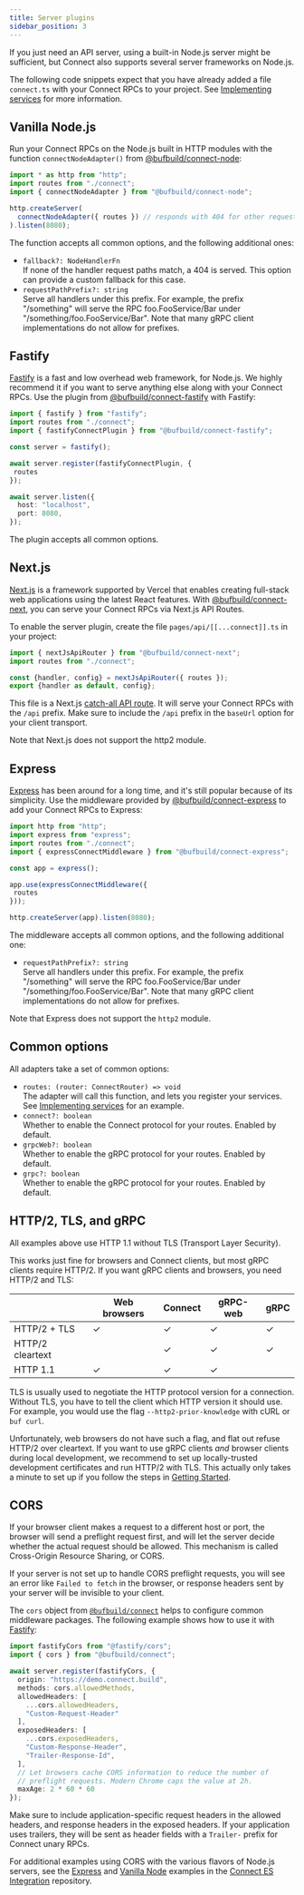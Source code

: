 ```yaml
---
title: Server plugins
sidebar_position: 3
---
```


If you just need an API server, using a built-in Node.js server might be
sufficient, but Connect also supports several server frameworks on Node.js.

The following code snippets expect that you have already added a file `connect.ts` with your Connect RPCs to your
project. See [Implementing services](./implementing-services.md) for more information.


## Vanilla Node.js

Run your Connect RPCs on the Node.js built in HTTP modules with the function
`connectNodeAdapter()` from [@bufbuild/connect-node](https://www.npmjs.com/package/@bufbuild/connect-node):

```ts
import * as http from "http";
import routes from "./connect";
import { connectNodeAdapter } from "@bufbuild/connect-node";

http.createServer(
  connectNodeAdapter({ routes }) // responds with 404 for other requests
).listen(8080);
```

The function accepts all common options, and the following additional
ones:

- `fallback?: NodeHandlerFn`<br/>
  If none of the handler request paths match, a 404 is served. This option
  can provide a custom fallback for this case.
- `requestPathPrefix?: string`<br/>
  Serve all handlers under this prefix. For example, the prefix "/something"
  will serve the RPC foo.FooService/Bar under "/something/foo.FooService/Bar".
  Note that many gRPC client implementations do not allow for prefixes.


## Fastify

[Fastify](https://www.fastify.io/) is a fast and low overhead web framework,
for Node.js. We highly recommend it if you want to serve anything else along
with your Connect RPCs. Use the plugin from [@bufbuild/connect-fastify](https://www.npmjs.com/package/@bufbuild/connect-fastify)
with Fastify:

```ts
import { fastify } from "fastify";
import routes from "./connect";
import { fastifyConnectPlugin } from "@bufbuild/connect-fastify";

const server = fastify();

await server.register(fastifyConnectPlugin, {
 routes
});

await server.listen({
  host: "localhost",
  port: 8080,
});
```

The plugin accepts all common options.

## Next.js

[Next.js](https://nextjs.org/) is a framework supported by Vercel that enables creating full-stack web applications
using the latest React features. With [@bufbuild/connect-next](https://www.npmjs.com/package/@bufbuild/connect-next),
you can serve your Connect RPCs via Next.js API Routes.

To enable the server plugin, create the file `pages/api/[[...connect]].ts` in your project:

```ts
import { nextJsApiRouter } from "@bufbuild/connect-next";
import routes from "./connect";

const {handler, config} = nextJsApiRouter({ routes });
export {handler as default, config};
```

This file is a Next.js [catch-all API route](https://nextjs.org/docs/routing/dynamic-routes#catch-all-routes). It will
serve your Connect RPCs with the `/api` prefix. Make sure to include the `/api` prefix in the `baseUrl` option for
your client transport.

Note that Next.js does not support the http2 module.

## Express

[Express](https://expressjs.com/) has been around for a long time, and it's still
popular because of its simplicity. Use the middleware provided by [@bufbuild/connect-express](https://www.npmjs.com/package/@bufbuild/connect-express)
to add your Connect RPCs to Express:

```ts
import http from "http";
import express from "express";
import routes from "./connect";
import { expressConnectMiddleware } from "@bufbuild/connect-express";

const app = express();

app.use(expressConnectMiddleware({
 routes
}));

http.createServer(app).listen(8080);
```

The middleware accepts all common options, and the following additional
one:

- `requestPathPrefix?: string`<br/>
Serve all handlers under this prefix. For example, the prefix "/something"
will serve the RPC foo.FooService/Bar under "/something/foo.FooService/Bar".
Note that many gRPC client implementations do not allow for prefixes.


Note that Express does not support the `http2` module.


## Common options

All adapters take a set of common options:

- `routes: (router: ConnectRouter) => void`<br/>
  The adapter will call this function, and lets you register your services.<br/>
  See [Implementing services](./implementing-services.md) for an example.
- `connect?: boolean`<br/>
  Whether to enable the Connect protocol for your routes. Enabled by default.
- `grpcWeb?: boolean`<br/>
  Whether to enable the gRPC protocol for your routes. Enabled by default.
- `grpc?: boolean`<br/>
  Whether to enable the gRPC protocol for your routes. Enabled by default.


## HTTP/2, TLS, and gRPC

All examples above use HTTP 1.1 without TLS (Transport Layer Security).

This works just fine for browsers and Connect clients, but most gRPC clients
require HTTP/2. If you want gRPC clients and browsers, you need HTTP/2 and TLS:

|                  | Web browsers | Connect | gRPC-web | gRPC |
|------------------|--------------|---------|----------|------|
| HTTP/2 + TLS     | ✓            | ✓       | ✓        | ✓    |
| HTTP/2 cleartext |              | ✓       | ✓        | ✓    |
| HTTP 1.1         | ✓            | ✓       | ✓        |      |

TLS is usually used to negotiate the HTTP protocol version for a connection.
Without TLS, you have to tell the client which HTTP version it should use.
For example, you would use the flag `--http2-prior-knowledge` with cURL or
`buf curl`.

Unfortunately, web browsers do not have such a flag, and flat out refuse HTTP/2
over cleartext. If you want to use gRPC clients _and_ browser clients during
local development, we recommend to set up locally-trusted development
certificates and run HTTP/2 with TLS. This actually only takes a minute to set
up if you follow the steps in [Getting Started](getting-started.md#use-the-grpc-protocol-instead-of-the-connect-protocol).

## CORS

If your browser client makes a request to a different host or port, the browser
will send a preflight request first, and will let the server decide whether the
actual request should be allowed. This mechanism is called Cross-Origin Resource
Sharing, or CORS.

If your server is not set up to handle CORS preflight requests, you will see an
error like `Failed to fetch` in the browser, or response headers sent by your
server will be invisible to your client.

The `cors` object from [`@bufbuild/connect`](https://www.npmjs.com/package/@bufbuild/connect)
helps to configure common middleware packages. The following example shows how
to use it with [Fastify](#fastify):

```ts
import fastifyCors from "@fastify/cors";
import { cors } from "@bufbuild/connect";

await server.register(fastifyCors, {
  origin: "https://demo.connect.build",
  methods: cors.allowedMethods,
  allowedHeaders: [
    ...cors.allowedHeaders,
    "Custom-Request-Header"
  ],
  exposedHeaders: [
    ...cors.exposedHeaders,
    "Custom-Response-Header",
    "Trailer-Response-Id",
  ],
  // Let browsers cache CORS information to reduce the number of
  // preflight requests. Modern Chrome caps the value at 2h.
  maxAge: 2 * 60 * 60
});
```

Make sure to include application-specific request headers in the allowed headers,
and response headers in the exposed headers. If your application uses trailers,
they will be sent as header fields with a `Trailer-` prefix for Connect unary RPCs.

For additional examples using CORS with the various flavors of Node.js servers,
see the [Express](https://github.com/bufbuild/connect-es-integration/tree/main/express)
and [Vanilla Node](https://github.com/bufbuild/connect-es-integration/tree/main/vanilla-node)
examples in the [Connect ES Integration](https://github.com/bufbuild/connect-es-integration)
repository.
